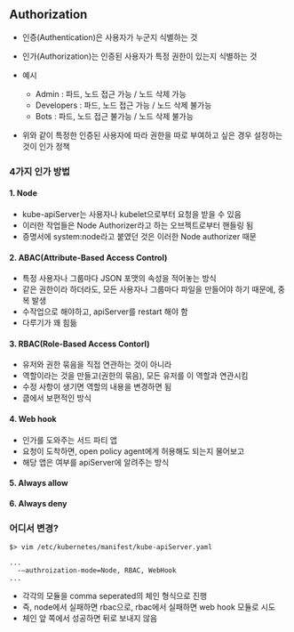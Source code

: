 ## Authorization

- 인증(Authentication)은 사용자가 누군지 식별하는 것
- 인가(Authorization)는 인증된 사용자가 특정 권한이 있는지 식별하는 것

- 예시

  - Admin : 파드, 노드 접근 가능 / 노드 삭제 가능
  - Developers : 파드, 노드 접근 가능 / 노드 삭제 불가능
  - Bots : 파드, 노드 접근 불가능 / 노드 삭제 불가능

- 위와 같이 특정한 인증된 사용자에 따라 권한을 따로 부여하고 싶은 경우 설정하는 것이 인가 정책

### 4가지 인가 방법

#### 1. Node

- kube-apiServer는 사용자나 kubelet으로부터 요청을 받을 수 있음
- 이러한 작업들은 Node Authorizer라고 하는 오브젝트로부터 핸들링 됨
- 증명서에 system:node라고 붙였던 것은 이러한 Node authorizer 때문

#### 2. ABAC(Attribute-Based Access Control)

- 특정 사용자나 그룹마다 JSON 포맷의 속성을 적어놓는 방식
- 같은 권한이라 하더라도, 모든 사용자나 그룹마다 파일을 만들어야 하기 때문에, 중복 발생
- 수작업으로 해야하고, apiServer를 restart 해야 함
- 다루기가 꽤 힘듦

#### 3. RBAC(Role-Based Access Contorl)

- 유저와 권한 묶음을 직접 연관하는 것이 아니라
- 역할이라는 것을 만들고(권한의 묶음), 모든 유저를 이 역할과 연관시킴
- 수정 사항이 생기면 역할의 내용을 변경하면 됨
- 쿱에서 보편적인 방식

#### 4. Web hook

- 인가를 도와주는 서드 파티 앱
- 요청이 도착하면, open policy agent에게 허용해도 되는지 물어보고
- 해당 앱은 여부를 apiServer에 알려주는 방식

#### 5. Always allow

#### 6. Always deny

### 어디서 변경?

```shell
$> vim /etc/kubernetes/manifest/kube-apiServer.yaml

...
  -—authroization-mode=Node, RBAC, WebHook
...
```

- 각각의 모듈을 comma seperated의 체인 형식으로 진행
- 즉, node에서 실패하면 rbac으로, rbac에서 실패하면 web hook 모듈로 시도
- 체인 앞 쪽에서 성공하면 뒤로 보내지 않음
